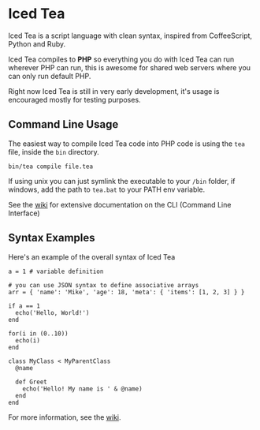# Iced Tea
Iced Tea is a script language with clean syntax, inspired from CoffeeScript, 
Python and Ruby.

Iced Tea compiles to __PHP__ so everything you do with Iced Tea can run wherever
PHP can run, this is awesome for shared web servers where you can only run
default PHP.

Right now Iced Tea is still in very early development, it's usage is encouraged
mostly for testing purposes.

## Command Line Usage

The easiest way to compile Iced Tea code into PHP code is using the 
```tea``` file, inside the ```bin``` directory. 

```bin/tea compile file.tea```

If using unix you can just symlink the executable to your ```/bin``` folder, 
if windows, add the path to ```tea.bat``` to your PATH env variable.

See the [wiki](https://github.com/gosukiwi/IcedTea/wiki) for extensive documentation on the CLI (Command Line Interface)

## Syntax Examples

Here's an example of the overall syntax of Iced Tea

```
a = 1 # variable definition

# you can use JSON syntax to define associative arrays
arr = { 'name': 'Mike', 'age': 18, 'meta': { 'items': [1, 2, 3] } }

if a == 1
  echo('Hello, World!')
end

for(i in (0..10))
  echo(i)
end

class MyClass < MyParentClass
  @name

  def Greet
    echo('Hello! My name is ' & @name)
  end
end
```

For more information, see the [wiki](https://github.com/gosukiwi/IcedTea/wiki).

